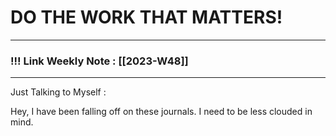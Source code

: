 
# DO THE WORK THAT MATTERS!

--- 
### !!! Link Weekly Note : [[2023-W48]] 
---

Just Talking to Myself : 

Hey, 
I have been falling off on these journals. I need to be less clouded in mind. 






